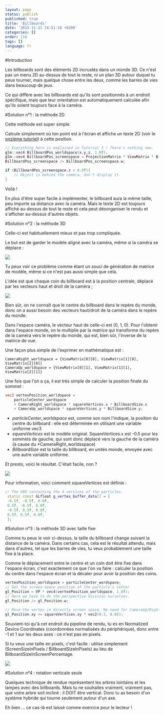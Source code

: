 ```yaml
---
layout: page
status: publish
published: true
title: 'Billboards'
date: '2015-11-21 14:51:16 +0200'
categories: []
order: 110
tags: []
language: fr
---
```


#Introduction

Les billboards sont des éléments 2D incrustés dans un monde 3D. Ce n'est pas un menu 2D au-dessus de tout le reste, ni un plan 3D autour duquel tu peux tourner, mais quelque chose entre les deux, comme les barres de vies dans beaucoup de jeux.

Ce qui diffère avec les billboards est qu'ils sont positionnés à un endroit spécifique, mais que leur orientation est automatiquement calculée afin qu'ils soient toujours face à la caméra.

#Solution n°1 : la méthode 2D

Cette méthode est super simple.

Calcule simplement où ton point est à l'écran et affiche un texte 2D (voir le [onzième tutoriel]({{site.baseurl}}/fr/intermediate-tutorials/tutorial-11-2d-text/)) à cette position.

``` cpp
// Everything here is explained in Tutorial 3 ! There's nothing new.
glm::vec4 BillboardPos_worldspace(x,y,z, 1.0f);
glm::vec4 BillboardPos_screenspace = ProjectionMatrix * ViewMatrix * BillboardPos_worldspace;
BillboardPos_screenspace /= BillboardPos_screenspace.w;

if (BillboardPos_screenspace.z < 0.0f){
    // Object is behind the camera, don't display it.
}
```

Voilà !

En plus d'être super facile à implémenter, le billboard aura la même taille, peu importe sa distance avec la caméra. Mais le texte 2D est toujours affiché au-dessus de tout le reste et cela peut désorganiser le rendu et s'afficher au-dessus d'autres objets.

#Solution n°2 : la méthode 3D

Celle-ci est habituellement mieux et pas trop compliquée.

Le but est de garder le modèle aligné avec la caméra, même si la caméra se déplace :

![]({{site.baseurl}}/assets/images/tuto-billboard/2a.gif)

Tu peux voir ce problème comme étant un souci de génération de matrice de modèle, même si ce n'est pas aussi simple que cela.

L'idée est que chaque coin du billboard est à la position centrale, déplacé par les vecteurs haut et droit de la caméra ;

![]({{site.baseurl}}/assets/images/tuto-billboard/principle.png)

Bien sûr, on ne connaît que le centre du billboard dans le repère du monde, donc on a aussi besoin des vecteurs haut/droit de la caméra dans le repère du monde.

Dans l'espace caméra, le vecteur haut de celle-ci est (0, 1, 0). Pour l'obtenir dans l'espace monde, on le multiplie par la matrice qui transforme du repère de la caméra vers le repère du monde, qui est, bien sûr, l'inverse de la matrice de vue.

Une façon plus simple de l'exprimer en mathématique est :

```
CameraRight_worldspace = {ViewMatrix[0][0], ViewMatrix[1][0], ViewMatrix[2][0]}
CameraUp_worldspace = {ViewMatrix[0][1], ViewMatrix[1][1], ViewMatrix[2][1]}
```
 
Une fois que l'on a ça, il est très simple de calculer la position finale du sommet :

``` glsl vs
vec3 vertexPosition_worldspace =
    particleCenter_wordspace
    + CameraRight_worldspace * squareVertices.x * BillboardSize.x
    + CameraUp_worldspace * squareVertices.y * BillboardSize.y;
```

* *particleCenter_worldspace* est, comme son nom l'indique, la position du centre du billboard : elle est déterminée en utilisant une variable uniforme vec3
* *squareVertices* est le modèle original. SquareVertices.x est -0.5 pour les sommets de gauche, qui sont donc déplacé vers la gauche de la caméra (à cause du *CameraRight_worldsspace)
* *BillboardSize* est la taille du billboard, en unités monde, envoyée avec une autre variable uniforme.

Et presto, voici le résultat. C'était facile, non ?

![]({{site.baseurl}}/assets/images/tuto-billboard/2.gif)

Pour information, voici comment squareVertices est définie :

``` cpp
// The VBO containing the 4 vertices of the particles.
 static const GLfloat g_vertex_buffer_data[] = {
 -0.5f, -0.5f, 0.0f,
 0.5f, -0.5f, 0.0f,
 -0.5f, 0.5f, 0.0f,
 0.5f, 0.5f, 0.0f,
 };
```
 
#Solution n°3 : la méthode 3D avec taille fixe

Comme tu peux le voir ci-dessus, la taille du billboard change suivant la distance de la caméra. Dans certains cas, cela est le résultat attendu, mais dans d'autres, tel que les barres de vies, tu veux probablement une taille fixe à la place.

Comme le déplacement entre le centre et un coin doit être fixe dans l'espace écran, c'est exactement ce que l'on va faire : calculer la position du centre dans l'espace écran et la décaler pour avoir la position des coins.

``` cpp
vertexPosition_worldspace = particleCenter_wordspace;
// Get the screen-space position of the particle's center
gl_Position = VP * vec4(vertexPosition_worldspace, 1.0f);
// Here we have to do the perspective division ourselves.
gl_Position /= gl_Position.w;

// Move the vertex in directly screen space. No need for CameraUp/Right_worlspace here.
gl_Position.xy += squareVertices.xy * vec2(0.2, 0.05);
```

Souvient-toi qu'à cet endroit du pipeline de rendu, tu es en Normalized Device Coordinates (coordonnées normalisées du périphérique), donc entre -1 et 1 sur les deux axes : ce n'est pas en pixels.

Si tu veux une taille en pixels, c'est facile : utilise simplement (ScreenSizeInPixels / BillboardSizeInPixels) au lieu de BillboardSizeInScreenPercentage.

![]({{site.baseurl}}/assets/images/tuto-billboard/3.gif)

#Solution n°4 : rotation verticale seule

Quelques technique de rendue représentent les arbres lointains et les lampes avec des billboards. Mais tu ne souhaites vraiment, vraiment pas, que votre arbre soit incliné : il DOIT être vertical. Donc tu as besoin d'un système hybride qui tourne seulement autour d'un axe.

Eh bien ... ce cas-là est laissé comme exercice pour le lecteur !
